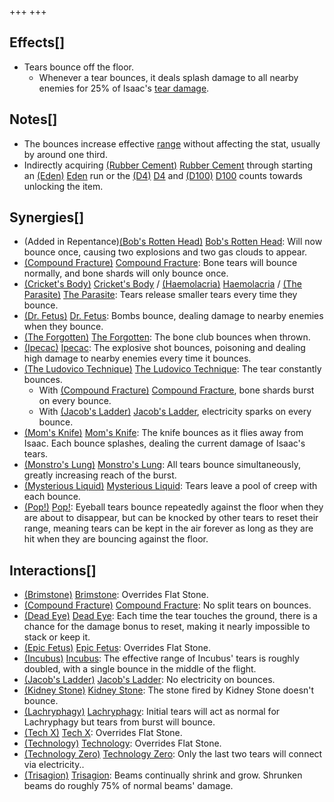 +++
+++

Effects[]
---------


* Tears bounce off the floor.
	+ Whenever a tear bounces, it deals splash damage to all nearby enemies for 25% of Isaac's [tear damage](/wiki/Damage "Damage").


Notes[]
-------


* The bounces increase effective [range](/wiki/Range "Range") without affecting the stat, usually by around one third.
* Indirectly acquiring [(Rubber Cement)](/wiki/Rubber_Cement "Rubber Cement") [Rubber Cement](/wiki/Rubber_Cement "Rubber Cement") through starting an  [(Eden)](/wiki/Eden "Eden") [Eden](/wiki/Eden "Eden") run or the [(D4)](/wiki/D4 "D4") [D4](/wiki/D4 "D4") and [(D100)](/wiki/D100 "D100") [D100](/wiki/D100 "D100") counts towards unlocking the item.


Synergies[]
-----------


* (Added in Repentance)[(Bob's Rotten Head)](/wiki/Bob%27s_Rotten_Head "Bob's Rotten Head") [Bob's Rotten Head](/wiki/Bob%27s_Rotten_Head "Bob's Rotten Head"): Will now bounce once, causing two explosions and two gas clouds to appear.
* [(Compound Fracture)](/wiki/Compound_Fracture "Compound Fracture") [Compound Fracture](/wiki/Compound_Fracture "Compound Fracture"): Bone tears will bounce normally, and bone shards will only bounce once.
* [(Cricket's Body)](/wiki/Cricket%27s_Body "Cricket's Body") [Cricket's Body](/wiki/Cricket%27s_Body "Cricket's Body") / [(Haemolacria)](/wiki/Haemolacria "Haemolacria") [Haemolacria](/wiki/Haemolacria "Haemolacria") / [(The Parasite)](/wiki/The_Parasite "The Parasite") [The Parasite](/wiki/The_Parasite "The Parasite"): Tears release smaller tears every time they bounce.
* [(Dr. Fetus)](/wiki/Dr._Fetus "Dr. Fetus") [Dr. Fetus](/wiki/Dr._Fetus "Dr. Fetus"): Bombs bounce, dealing damage to nearby enemies when they bounce.
* [(The Forgotten)](/wiki/The_Forgotten "The Forgotten") [The Forgotten](/wiki/The_Forgotten "The Forgotten"): The bone club bounces when thrown.
* [(Ipecac)](/wiki/Ipecac "Ipecac") [Ipecac](/wiki/Ipecac "Ipecac"): The explosive shot bounces, poisoning and dealing high damage to nearby enemies every time it bounces.
* [(The Ludovico Technique)](/wiki/The_Ludovico_Technique "The Ludovico Technique") [The Ludovico Technique](/wiki/The_Ludovico_Technique "The Ludovico Technique"): The tear constantly bounces.
	+ With [(Compound Fracture)](/wiki/Compound_Fracture "Compound Fracture") [Compound Fracture](/wiki/Compound_Fracture "Compound Fracture"), bone shards burst on every bounce.
	+ With [(Jacob's Ladder)](/wiki/Jacob%27s_Ladder "Jacob's Ladder") [Jacob's Ladder](/wiki/Jacob%27s_Ladder "Jacob's Ladder"), electricity sparks on every bounce.
* [(Mom's Knife)](/wiki/Mom%27s_Knife "Mom's Knife") [Mom's Knife](/wiki/Mom%27s_Knife "Mom's Knife"): The knife bounces as it flies away from Isaac. Each bounce splashes, dealing the current damage of Isaac's tears.
* [(Monstro's Lung)](/wiki/Monstro%27s_Lung "Monstro's Lung") [Monstro's Lung](/wiki/Monstro%27s_Lung "Monstro's Lung"): All tears bounce simultaneously, greatly increasing reach of the burst.
* [(Mysterious Liquid)](/wiki/Mysterious_Liquid "Mysterious Liquid") [Mysterious Liquid](/wiki/Mysterious_Liquid "Mysterious Liquid"): Tears leave a pool of creep with each bounce.
* [(Pop!)](/wiki/Pop! "Pop!") [Pop!](/wiki/Pop! "Pop!"): Eyeball tears bounce repeatedly against the floor when they are about to disappear, but can be knocked by other tears to reset their range, meaning tears can be kept in the air forever as long as they are hit when they are bouncing against the floor.


Interactions[]
--------------


* [(Brimstone)](/wiki/Brimstone "Brimstone") [Brimstone](/wiki/Brimstone "Brimstone"): Overrides Flat Stone.
* [(Compound Fracture)](/wiki/Compound_Fracture "Compound Fracture") [Compound Fracture](/wiki/Compound_Fracture "Compound Fracture"): No split tears on bounces.
* [(Dead Eye)](/wiki/Dead_Eye "Dead Eye") [Dead Eye](/wiki/Dead_Eye "Dead Eye"): Each time the tear touches the ground, there is a chance for the damage bonus to reset, making it nearly impossible to stack or keep it.
* [(Epic Fetus)](/wiki/Epic_Fetus "Epic Fetus") [Epic Fetus](/wiki/Epic_Fetus "Epic Fetus"): Overrides Flat Stone.
* [(Incubus)](/wiki/Incubus "Incubus") [Incubus](/wiki/Incubus "Incubus"): The effective range of Incubus' tears is roughly doubled, with a single bounce in the middle of the flight.
* [(Jacob's Ladder)](/wiki/Jacob%27s_Ladder "Jacob's Ladder") [Jacob's Ladder](/wiki/Jacob%27s_Ladder "Jacob's Ladder"): No electricity on bounces.
* [(Kidney Stone)](/wiki/Kidney_Stone "Kidney Stone") [Kidney Stone](/wiki/Kidney_Stone "Kidney Stone"): The stone fired by Kidney Stone doesn't bounce.
* [(Lachryphagy)](/wiki/Lachryphagy "Lachryphagy") [Lachryphagy](/wiki/Lachryphagy "Lachryphagy"): Initial tears will act as normal for Lachryphagy but tears from burst will bounce.
* [(Tech X)](/wiki/Tech_X "Tech X") [Tech X](/wiki/Tech_X "Tech X"): Overrides Flat Stone.
* [(Technology)](/wiki/Technology "Technology") [Technology](/wiki/Technology "Technology"): Overrides Flat Stone.
* [(Technology Zero)](/wiki/Technology_Zero "Technology Zero") [Technology Zero](/wiki/Technology_Zero "Technology Zero"): Only the last two tears will connect via electricity..
* [(Trisagion)](/wiki/Trisagion "Trisagion") [Trisagion](/wiki/Trisagion "Trisagion"): Beams continually shrink and grow. Shrunken beams do roughly 75% of normal beams' damage.


